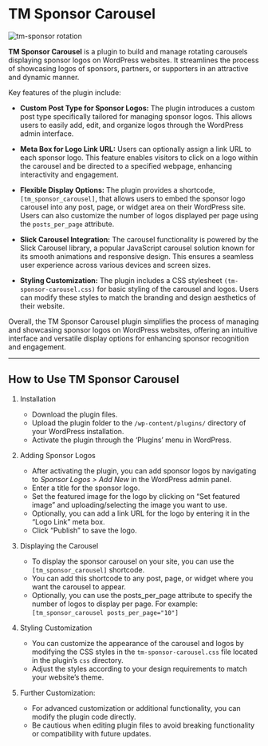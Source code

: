 # TM Sponsor Carousel

![tm-sponsor rotation](https://github.com/heliogoodbye/TM-Sponsor-Carousel/assets/105381685/79b3606a-1122-48ec-abcf-d66cb0531f14)

**TM Sponsor Carousel** is a plugin to build and manage rotating carousels displaying sponsor logos on WordPress websites. It streamlines the process of showcasing logos of sponsors, partners, or supporters in an attractive and dynamic manner.

Key features of the plugin include:

- **Custom Post Type for Sponsor Logos:** The plugin introduces a custom post type specifically tailored for managing sponsor logos. This allows users to easily add, edit, and organize logos through the WordPress admin interface.

- **Meta Box for Logo Link URL:** Users can optionally assign a link URL to each sponsor logo. This feature enables visitors to click on a logo within the carousel and be directed to a specified webpage, enhancing interactivity and engagement.

- **Flexible Display Options:** The plugin provides a shortcode, `[tm_sponsor_carousel]`, that allows users to embed the sponsor logo carousel into any post, page, or widget area on their WordPress site. Users can also customize the number of logos displayed per page using the `posts_per_page` attribute.

- **Slick Carousel Integration:** The carousel functionality is powered by the Slick Carousel library, a popular JavaScript carousel solution known for its smooth animations and responsive design. This ensures a seamless user experience across various devices and screen sizes.

- **Styling Customization:** The plugin includes a CSS stylesheet `(tm-sponsor-carousel.css)` for basic styling of the carousel and logos. Users can modify these styles to match the branding and design aesthetics of their website.

Overall, the TM Sponsor Carousel plugin simplifies the process of managing and showcasing sponsor logos on WordPress websites, offering an intuitive interface and versatile display options for enhancing sponsor recognition and engagement.

---

## How to Use TM Sponsor Carousel

1. Installation
    - Download the plugin files.
    - Upload the plugin folder to the `/wp-content/plugins/` directory of your WordPress installation.
    - Activate the plugin through the ‘Plugins’ menu in WordPress.

2. Adding Sponsor Logos
    - After activating the plugin, you can add sponsor logos by navigating to *Sponsor Logos > Add New* in the WordPress admin panel.
    - Enter a title for the sponsor logo.
    - Set the featured image for the logo by clicking on “Set featured image” and uploading/selecting the image you want to use.
    - Optionally, you can add a link URL for the logo by entering it in the “Logo Link” meta box.
    - Click “Publish” to save the logo.

3. Displaying the Carousel
    - To display the sponsor carousel on your site, you can use the `[tm_sponsor_carousel]` shortcode.
    - You can add this shortcode to any post, page, or widget where you want the carousel to appear.
    - Optionally, you can use the posts_per_page attribute to specify the number of logos to display per page. For example: `[tm_sponsor_carousel posts_per_page="10"]`

4. Styling Customization
    - You can customize the appearance of the carousel and logos by modifying the CSS styles in the `tm-sponsor-carousel.css` file located in the plugin’s `css` directory.
    - Adjust the styles according to your design requirements to match your website’s theme.

5. Further Customization:
    - For advanced customization or additional functionality, you can modify the plugin code directly.
    - Be cautious when editing plugin files to avoid breaking functionality or compatibility with future updates.
